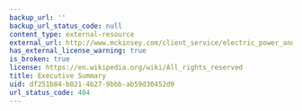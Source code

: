 ```yaml
---
backup_url: ''
backup_url_status_code: null
content_type: external-resource
external_url: http://www.mckinsey.com/client_service/electric_power_and_natural_gas/latest_thinking/unlocking_energy_efficiency_in_the_us_economy
has_external_license_warning: true
is_broken: true
license: https://en.wikipedia.org/wiki/All_rights_reserved
title: Executive Summary
uid: df251b84-b021-4b27-9bbb-ab59d30452d9
url_status_code: 404
---
```

